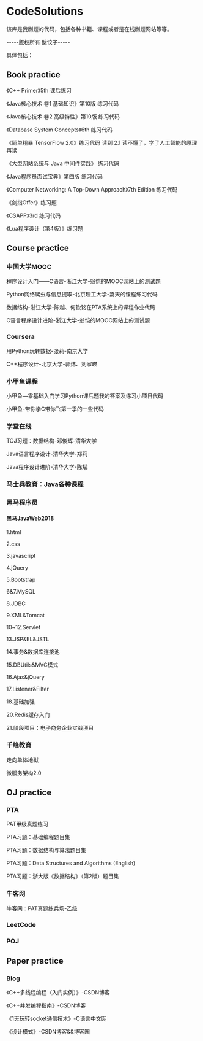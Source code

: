 <!--
 * @Author: SourDumplings
 * @Date: 2019-07-21 09:45:07
 * @Link: https://github.com/SourDumplings/
 * @Email: changzheng300@foxmail.com
 * @Description: 该库是我刷题的代码，包括各种书籍、课程或者是在线刷题网站等等。
 -->
# CodeSolutions

该库是我刷题的代码，包括各种书籍、课程或者是在线刷题网站等等。

-----版权所有 酸饺子-----

具体包括：

## Book practice

《C++ Primer》5th 课后练习

《Java核心技术 卷1 基础知识》第10版 练习代码

《Java核心技术 卷2 高级特性》第10版 练习代码

《Database System Concepts》6th 练习代码

《简单粗暴 TensorFlow 2.0》练习代码 读到 2.1 读不懂了，学了人工智能的原理再读

《大型网站系统与 Java 中间件实践》 练习代码

《Java程序员面试宝典》第四版 练习代码

《Computer Networking: A Top-Down Approach》7th Edition 练习代码

《剑指Offer》练习题

《CSAPP》3rd 练习代码

《Lua程序设计（第4版）》练习题

## Course practice

### 中国大学MOOC

程序设计入门——C语言-浙江大学-翁恺的MOOC网站上的测试题

Python网络爬虫与信息提取-北京理工大学-嵩天的课程练习代码

数据结构-浙江大学-陈越、何钦铭在PTA系统上的课程作业代码

C语言程序设计进阶-浙江大学-翁恺的MOOC网站上的测试题

### Coursera

用Python玩转数据-张莉-南京大学

C++程序设计-北京大学-郭炜、刘家瑛

### 小甲鱼课程

小甲鱼—零基础入门学习Python课后题我的答案及练习小项目代码

小甲鱼-带你学C带你飞第一季的一些代码

### 学堂在线

TOJ习题：数据结构-邓俊辉-清华大学

Java语言程序设计-清华大学-郑莉

Java程序设计进阶-清华大学-陈斌

### 马士兵教育：Java各种课程

### 黑马程序员

#### 黑马JavaWeb2018

1.html

2.css

3.javascript

4.jQuery

5.Bootstrap

6&7.MySQL

8.JDBC

9.XML&Tomcat

10~12.Servlet

13.JSP&EL&JSTL

14.事务&数据库连接池

15.DBUtils&MVC模式

16.Ajax&jQuery

17.Listener&Filter

18.基础加强

20.Redis缓存入门

21.阶段项目：电子商务企业实战项目

### 千峰教育
走向单体地狱

微服务架构2.0

## OJ practice

### PTA

PAT甲级真题练习

PTA习题：基础编程题目集

PTA习题：数据结构与算法题目集

PTA习题：Data Structures and Algorithms (English)

PTA习题：浙大版《数据结构》（第2版）题目集

### 牛客网

牛客网：PAT真题练兵场-乙级

### LeetCode

### POJ

## Paper practice

### Blog

《C++多线程编程（入门实例）》-CSDN博客

《C++并发编程指南》-CSDN博客

《1天玩转socket通信技术》-C语言中文网

《设计模式》-CSDN博客&&博客园
